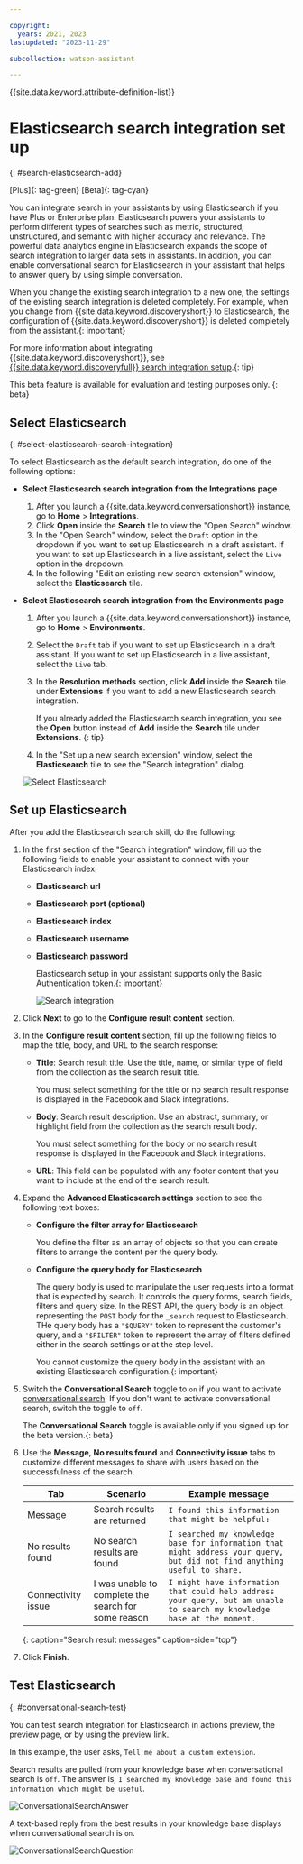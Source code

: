```yaml
---

copyright:
  years: 2021, 2023
lastupdated: "2023-11-29"

subcollection: watson-assistant

---
```


{{site.data.keyword.attribute-definition-list}}

# Elasticsearch search integration set up 
{: #search-elasticsearch-add}

[Plus]{: tag-green} [Beta]{: tag-cyan} 

You can integrate search in your assistants by using Elasticsearch if you have Plus or Enterprise plan. Elasticsearch powers your assistants to perform different types of searches such as metric, structured, unstructured, and semantic with higher accuracy and relevance. The powerful data analytics engine in Elasticsearch expands the scope of search integration to larger data sets in assistants. In addition, you can enable conversational search for Elasticsearch in your assistant that helps to answer query by using simple conversation.

When you change the existing search integration to a new one, the settings of the existing search integration is deleted completely. For example, when you change from {{site.data.keyword.discoveryshort}} to Elasticsearch, the configuration of {{site.data.keyword.discoveryshort}} is deleted completely from the assistant.{: important}

For more information about integrating {{site.data.keyword.discoveryshort}}, see [{{site.data.keyword.discoveryfull}} search integration setup](/docs/watson-assistant?topic=watson-assistant-search-add).{: tip}

This beta feature is available for evaluation and testing purposes only. {: beta}



## Select Elasticsearch
{: #select-elasticsearch-search-integration}

To select Elasticsearch as the default search integration, do one of the following options:

- **Select Elasticsearch search integration from the Integrations page** 

    1. After you launch a {{site.data.keyword.conversationshort}} instance, go to **Home** > **Integrations**.
    1. Click **Open** inside the **Search** tile to view the "Open Search" window.
    1. In the "Open Search" window, select the `Draft` option in the dropdown if you want to set up Elasticsearch in a draft assistant. If you want to set up Elasticsearch in a live assistant, select the `Live` option in the dropdown.
    1. In the following "Edit an existing new search extension" window, select the **Elasticsearch** tile.

- **Select Elasticsearch search integration from the Environments page** 

    1. After you launch a {{site.data.keyword.conversationshort}} instance, go to **Home** > **Environments**.
    1. Select the `Draft` tab if you want to set up Elasticsearch in a draft assistant. If you want to set up Elasticsearch in a live assistant, select the `Live` tab.
    1. In the **Resolution methods** section, click **Add** inside the **Search** tile under **Extensions** if you want to add a new Elasticsearch search integration.

       If you already added the Elasticsearch search integration, you see the **Open** button instead of **Add** inside the **Search** tile under **Extensions**. {: tip}

    1. In the "Set up a new search extension" window, select the **Elasticsearch** tile to see the "Search integration" dialog.

    ![Select Elasticsearch](images/select-elasticsearch.png)

## Set up Elasticsearch

After you add the Elasticsearch search skill, do the following:

1. In the first section of the "Search integration" window, fill up the following fields to enable your assistant to connect with your Elasticsearch index:
    - **Elasticsearch url**
    - **Elasticsearch port (optional)**
    - **Elasticsearch index**
    - **Elasticsearch username**
    - **Elasticsearch password**

      Elasticsearch setup in your assistant supports only the Basic Authentication token.{: important}

      ![Search integration](images/search-integration-elasticsearch.png)

1. Click **Next** to go to the **Configure result content** section.

1. In the **Configure result content** section, fill up the following fields to map the title, body, and URL to the search response:

    - **Title**: Search result title. Use the title, name, or similar type of field from the collection as the search result title.

      You must select something for the title or no search result response is displayed in the Facebook and Slack integrations.

    - **Body**: Search result description. Use an abstract, summary, or highlight field from the collection as the search result body.

       You must select something for the body or no search result response is displayed in the Facebook and Slack integrations.

    - **URL**: This field can be populated with any footer content that you want to include at the end of the search result.

1. Expand the **Advanced Elasticsearch settings** section to see the following text boxes:

    - **Configure the filter array for Elasticsearch**

      You define the filter as an array of objects so that you can create filters to arrange the content per the query body. 

    - **Configure the query body for Elasticsearch**

      The query body is used to manipulate the user requests into a format that is expected by search. It controls the query forms, search fields, filters and query size. In the REST API, the query body is an object representing the `POST` body for the `_search` request to Elasticsearch. THe query body has a `"$QUERY"` token to represent the customer's query, and a `"$FILTER"` token to represent the array of filters defined either in the search settings or at the step level.

      You cannot customize the query body in the assistant with an existing Elasticsearch configuration.{: important}

      
1. Switch the **Conversational Search** toggle to `on` if you want to activate [conversational search](/docs/watson-assistant?topic=watson-assistant-conversational-search). If you don't want to activate conversational search, switch the toggle to `off`.

    The **Conversational Search** toggle is available only if you signed up for the beta version.{: beta}
    

1.  Use the **Message**, **No results found** and **Connectivity issue** tabs to customize different messages to share with users based on the successfulness of the search.

    | Tab | Scenario | Example message |
    | --- | --- | --- |
    | Message | Search results are returned | `I found this information that might be helpful:` |
    | No results found | No search results are found | `I searched my knowledge base for information that might address your query, but did not find anything useful to share.` |
    | Connectivity issue | I was unable to complete the search for some reason | `I might have information that could help address your query, but am unable to search my knowledge base at the moment.` |
    {: caption="Search result messages" caption-side="top"}

1. Click **Finish**.


## Test Elasticsearch
{: #conversational-search-test}

You can test search integration for Elasticsearch in actions preview, the preview page, or by using the preview link.

In this example, the user asks, `Tell me about a custom extension`.

Search results are pulled from your knowledge base when conversational search is `off`. The answer is, `I searched my knowledge base and found this information which might be useful`.

   ![ConversationalSearchAnswer](images/elasticsearch-answer.png)

A text-based reply from the best results in your knowledge base displays when conversational search is `on`. 


   ![ConversationalSearchQuestion](images/elasticsearch-question.png)

